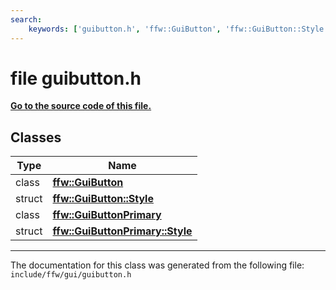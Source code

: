 ```yaml
---
search:
    keywords: ['guibutton.h', 'ffw::GuiButton', 'ffw::GuiButton::Style', 'ffw::GuiButtonPrimary', 'ffw::GuiButtonPrimary::Style']
---
```


# file guibutton.h

**[Go to the source code of this file.](guibutton_8h_source.md)**
## Classes

|Type|Name|
|-----|-----|
|class|[**ffw::GuiButton**](classffw_1_1_gui_button.md)|
|struct|[**ffw::GuiButton::Style**](structffw_1_1_gui_button_1_1_style.md)|
|class|[**ffw::GuiButtonPrimary**](classffw_1_1_gui_button_primary.md)|
|struct|[**ffw::GuiButtonPrimary::Style**](structffw_1_1_gui_button_primary_1_1_style.md)|




----------------------------------------
The documentation for this class was generated from the following file: `include/ffw/gui/guibutton.h`
